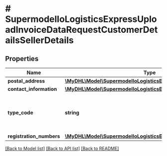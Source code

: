 # # SupermodelIoLogisticsExpressUploadInvoiceDataRequestCustomerDetailsSellerDetails

## Properties

Name | Type | Description | Notes
------------ | ------------- | ------------- | -------------
**postal_address** | [**\MyDHL\Model\SupermodelIoLogisticsExpressAddress**](SupermodelIoLogisticsExpressAddress.md) |  |
**contact_information** | [**\MyDHL\Model\SupermodelIoLogisticsExpressContact**](SupermodelIoLogisticsExpressContact.md) |  |
**type_code** | **string** | Please enter the business party type of the buyer | [optional]
**registration_numbers** | [**\MyDHL\Model\SupermodelIoLogisticsExpressRegistrationNumbers[]**](SupermodelIoLogisticsExpressRegistrationNumbers.md) |  | [optional]

[[Back to Model list]](../../README.md#models) [[Back to API list]](../../README.md#endpoints) [[Back to README]](../../README.md)
